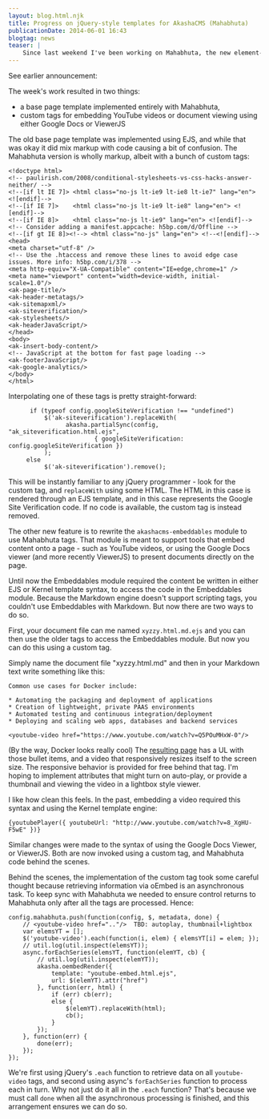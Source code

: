 ```yaml
---
layout: blog.html.njk
title: Progress on jQuery-style templates for AkashaCMS (Mahabhuta)
publicationDate: 2014-06-01 16:43
blogtag: news
teaser: |
    Since last weekend I've been working on Mahabhuta, the new element-oriented template system using jQuery's API, in AkashaCMS.  The goal was to verify that it's useful by attempting to implement some important things with it.  I'm happy to say that Mahabhuta is living up to what I hoped.  I've been able to reduce complexity in AkashaCMS and the path is clear to perhaps removing the Kernel template engine, because the functionality I sought with Kernel is now available via Mahabhuta.
---
```


See earlier announcement:  [](mahabhuta-announce.html)

The week's work resulted in two things:  
* a base page template implemented entirely with Mahabhuta,
* custom tags for embedding YouTube videos or document viewing using either Google Docs or ViewerJS

The old base page template was implemented using EJS, and while that was okay it did mix markup with code causing a bit of confusion.  The Mahabhuta version is wholly markup, albeit with a bunch of custom tags:

```
<!doctype html>
<!-- paulirish.com/2008/conditional-stylesheets-vs-css-hacks-answer-neither/ -->
<!--[if lt IE 7]> <html class="no-js lt-ie9 lt-ie8 lt-ie7" lang="en"> <![endif]-->
<!--[if IE 7]>    <html class="no-js lt-ie9 lt-ie8" lang="en"> <![endif]-->
<!--[if IE 8]>    <html class="no-js lt-ie9" lang="en"> <![endif]-->
<!-- Consider adding a manifest.appcache: h5bp.com/d/Offline -->
<!--[if gt IE 8]><!--> <html class="no-js" lang="en"> <!--<![endif]-->
<head>
<meta charset="utf-8" />
<!-- Use the .htaccess and remove these lines to avoid edge case issues. More info: h5bp.com/i/378 -->
<meta http-equiv="X-UA-Compatible" content="IE=edge,chrome=1" />
<meta name="viewport" content="width=device-width, initial-scale=1.0"/>
<ak-page-title/>
<ak-header-metatags/>
<ak-sitemapxml/>
<ak-siteverification/>
<ak-stylesheets/>
<ak-headerJavaScript/>
</head>
<body>
<ak-insert-body-content/>
<!-- JavaScript at the bottom for fast page loading -->
<ak-footerJavaScript/>
<ak-google-analytics/>
</body>
</html>
```

Interpolating one of these tags is pretty straight-forward:

```
      if (typeof config.googleSiteVerification !== "undefined")
          $('ak-siteverification').replaceWith(
                akasha.partialSync(config, "ak_siteverification.html.ejs",
                        { googleSiteVerification: config.googleSiteVerification })
          );
     else
          $('ak-siteverification').remove();
```

This will be instantly familiar to any jQuery programmer - look for the custom tag, and `replaceWith` using some HTML.  The HTML in this case is rendered through an EJS template, and in this case represents the Google Site Verification code.  If no code is available, the custom tag is instead removed.

The other new feature is to rewrite the `akashacms-embeddables` module to use Mahabhuta tags.  That module is meant to support tools that embed content onto a page - such as YouTube videos, or using the Google Docs viewer (and more recently ViewerJS) to present documents directly on the page.

Until now the Embeddables module required the content be written in either EJS or Kernel template syntax, to access the code in the Embeddables module.  Because the Markdown engine doesn't support scripting tags, you couldn't use Embeddables with Markdown.  But now there are two ways to do so.

First, your document file can me named `xyzzy.html.md.ejs` and you can then use the older tags to access the Embeddables module.  But now you can do this using a custom tag.

Simply name the document file "xyzzy.html.md" and then in your Markdown text write something like this:

```
Common use cases for Docker include:

* Automating the packaging and deployment of applications
* Creation of lightweight, private PAAS environments
* Automated testing and continuous integration/deployment
* Deploying and scaling web apps, databases and backend services

<youtube-video href="https://www.youtube.com/watch?v=Q5POuMHxW-0"/>
```


(By the way, Docker looks really cool) The <a href="http://webmaster-tips.davidherron.com/development-tools/docker/2014-04-docker-101.html">resulting page</a> has a UL with those bullet items, and a video that responsively resizes itself to the screen size.  The responsive behavior is provided for free behind that tag.  I'm hoping to implement attributes that might turn on auto-play, or provide a thumbnail and viewing the video in a lightbox style viewer.

I like how clean this feels.  In the past, embedding a video required this syntax and using the Kernel template engine:

```
{youtubePlayer({ youtubeUrl: "http://www.youtube.com/watch?v=8_XgHU-F5wE" })}
```

Similar changes were made to the syntax of using the Google Docs Viewer, or ViewerJS.  Both are now invoked using a custom tag, and Mahabhuta code behind the scenes.

Behind the scenes, the implementation of the custom tag took some careful thought because retrieving information via oEmbed is an asynchronous task.  To keep sync with Mahabhuta we needed to ensure control returns to Mahabhuta only after all the tags are processed.  Hence:

```
config.mahabhuta.push(function(config, $, metadata, done) {
    // <youtube-video href=".."/>  TBD: autoplay, thumbnail+lightbox
    var elemsYT = [];
    $('youtube-video').each(function(i, elem) { elemsYT[i] = elem; });
    // util.log(util.inspect(elemsYT));
    async.forEachSeries(elemsYT, function(elemYT, cb) {
        // util.log(util.inspect(elemYT));
        akasha.oembedRender({
            template: "youtube-embed.html.ejs",
            url: $(elemYT).attr("href")
        }, function(err, html) {
            if (err) cb(err);
            else {
                $(elemYT).replaceWith(html);
                cb();
            }
        });
    }, function(err) {
        done(err);
    });
});
```

We're first using jQuery's `.each` function to retrieve data on all `youtube-video` tags, and second using async's `forEachSeries` function to process each in turn.  Why not just do it all in the `.each` function?  That's because we must call `done` when all the asynchronous processing is finished, and this arrangement ensures we can do so.
